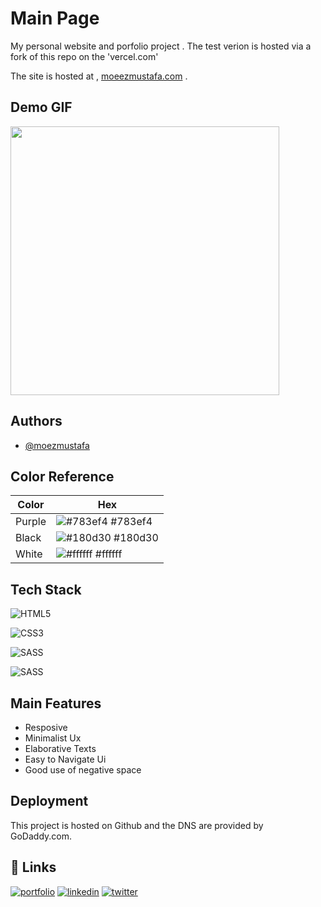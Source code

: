 
# Main Page

My personal website and porfolio project . The test verion is hosted via a fork of this repo on the 'vercel.com'

The site is hosted at ,
[moeezmustafa.com](https://moeezmustafa.com/)
.



## Demo GIF

 <img align='center' src="/Doc Images/sit scroll.gif" width="430"> 



## Authors

- [@moezmustafa](https://www.github.com/moezmustafa)

## Color Reference

| Color             | Hex                                                                |
| ----------------- | ------------------------------------------------------------------ |
| Purple | ![#783ef4](https://via.placeholder.com/10/783ef4?text=+) #783ef4 |
| Black  | ![#180d30](https://via.placeholder.com/10/180d30?text=+) #180d30 |
| White  | ![#ffffff](https://via.placeholder.com/10/ffffff?text=+) #ffffff |


## Tech Stack

![HTML5](https://img.shields.io/badge/html5-%23E34F26.svg?style=for-the-badge&logo=html5&logoColor=white)

![CSS3](https://img.shields.io/badge/css3-%231572B6.svg?style=for-the-badge&logo=css3&logoColor=white)

![SASS](https://img.shields.io/badge/SASS-hotpink.svg?style=for-the-badge&logo=SASS&logoColor=white)

![SASS](https://img.shields.io/badge/javascript-yellow.svg?style=for-the-badge&logo=javascript&logoColor=white)

## Main Features 
- Resposive 
- Minimalist Ux
- Elaborative Texts
- Easy to Navigate Ui
- Good use of negative space 

## Deployment

This project is hosted on Github and the DNS are provided by GoDaddy.com.


## 🔗 Links
[![portfolio](https://img.shields.io/badge/my_portfolio-000?style=for-the-badge&logo=ko-fi&logoColor=white)](https://moeezmustafa.com/)
[![linkedin](https://img.shields.io/badge/linkedin-0A66C2?style=for-the-badge&logo=linkedin&logoColor=white)](https://www.linkedin.com/in/moeezmustafa)
[![twitter](https://img.shields.io/badge/twitter-1DA1F2?style=for-the-badge&logo=twitter&logoColor=white)](https://twitter.com/acecornball/)

